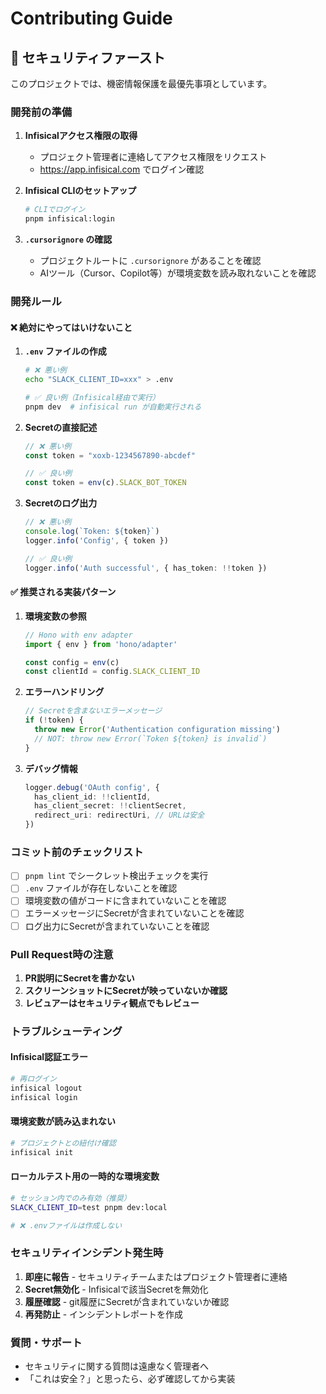 # Contributing Guide

## 🔐 セキュリティファースト

このプロジェクトでは、機密情報保護を最優先事項としています。

### 開発前の準備

1. **Infisicalアクセス権限の取得**
   - プロジェクト管理者に連絡してアクセス権限をリクエスト
   - https://app.infisical.com でログイン確認

2. **Infisical CLIのセットアップ**
   ```bash
   # CLIでログイン
   pnpm infisical:login
   ```

3. **`.cursorignore` の確認**
   - プロジェクトルートに `.cursorignore` があることを確認
   - AIツール（Cursor、Copilot等）が環境変数を読み取れないことを確認

### 開発ルール

#### ❌ 絶対にやってはいけないこと

1. **`.env` ファイルの作成**
   ```bash
   # ❌ 悪い例
   echo "SLACK_CLIENT_ID=xxx" > .env
   
   # ✅ 良い例（Infisical経由で実行）
   pnpm dev  # infisical run が自動実行される
   ```

2. **Secretの直接記述**
   ```typescript
   // ❌ 悪い例
   const token = "xoxb-1234567890-abcdef"
   
   // ✅ 良い例
   const token = env(c).SLACK_BOT_TOKEN
   ```

3. **Secretのログ出力**
   ```typescript
   // ❌ 悪い例
   console.log(`Token: ${token}`)
   logger.info('Config', { token })
   
   // ✅ 良い例
   logger.info('Auth successful', { has_token: !!token })
   ```

#### ✅ 推奨される実装パターン

1. **環境変数の参照**
   ```typescript
   // Hono with env adapter
   import { env } from 'hono/adapter'
   
   const config = env(c)
   const clientId = config.SLACK_CLIENT_ID
   ```

2. **エラーハンドリング**
   ```typescript
   // Secretを含まないエラーメッセージ
   if (!token) {
     throw new Error('Authentication configuration missing')
     // NOT: throw new Error(`Token ${token} is invalid`)
   }
   ```

3. **デバッグ情報**
   ```typescript
   logger.debug('OAuth config', {
     has_client_id: !!clientId,
     has_client_secret: !!clientSecret,
     redirect_uri: redirectUri, // URLは安全
   })
   ```

### コミット前のチェックリスト

- [ ] `pnpm lint` でシークレット検出チェックを実行
- [ ] `.env` ファイルが存在しないことを確認
- [ ] 環境変数の値がコードに含まれていないことを確認
- [ ] エラーメッセージにSecretが含まれていないことを確認
- [ ] ログ出力にSecretが含まれていないことを確認

### Pull Request時の注意

1. **PR説明にSecretを書かない**
2. **スクリーンショットにSecretが映っていないか確認**
3. **レビュアーはセキュリティ観点でもレビュー**

### トラブルシューティング

#### Infisical認証エラー
```bash
# 再ログイン
infisical logout
infisical login
```

#### 環境変数が読み込まれない
```bash
# プロジェクトとの紐付け確認
infisical init
```

#### ローカルテスト用の一時的な環境変数
```bash
# セッション内でのみ有効（推奨）
SLACK_CLIENT_ID=test pnpm dev:local

# ❌ .envファイルは作成しない
```

### セキュリティインシデント発生時

1. **即座に報告** - セキュリティチームまたはプロジェクト管理者に連絡
2. **Secret無効化** - Infisicalで該当Secretを無効化
3. **履歴確認** - git履歴にSecretが含まれていないか確認
4. **再発防止** - インシデントレポートを作成

### 質問・サポート

- セキュリティに関する質問は遠慮なく管理者へ
- 「これは安全？」と思ったら、必ず確認してから実装